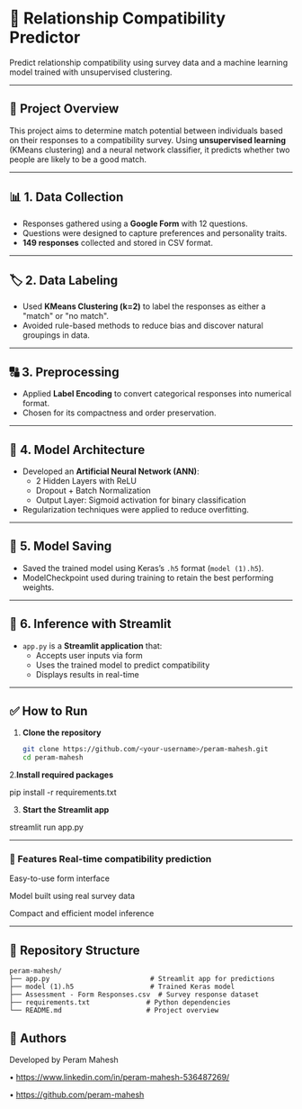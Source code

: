 # 💖 Relationship Compatibility Predictor

Predict relationship compatibility using survey data and a machine learning model trained with unsupervised clustering.

---

## 📌 Project Overview

This project aims to determine match potential between individuals based on their responses to a compatibility survey. Using **unsupervised learning** (KMeans clustering) and a neural network classifier, it predicts whether two people are likely to be a good match.

---



## 📊 1. Data Collection

- Responses gathered using a **Google Form** with 12 questions.
- Questions were designed to capture preferences and personality traits.
- **149 responses** collected and stored in CSV format.

---

## 🏷️ 2. Data Labeling

- Used **KMeans Clustering (k=2)** to label the responses as either a "match" or "no match".
- Avoided rule-based methods to reduce bias and discover natural groupings in data.

---

## 🔠 3. Preprocessing

- Applied **Label Encoding** to convert categorical responses into numerical format.
- Chosen for its compactness and order preservation.

---

## 🧠 4. Model Architecture

- Developed an **Artificial Neural Network (ANN)**:
  - 2 Hidden Layers with ReLU
  - Dropout + Batch Normalization
  - Output Layer: Sigmoid activation for binary classification
- Regularization techniques were applied to reduce overfitting.

---

## 💾 5. Model Saving

- Saved the trained model using Keras’s `.h5` format (`model (1).h5`).
- ModelCheckpoint used during training to retain the best performing weights.

---

## 🧪 6. Inference with Streamlit

- `app.py` is a **Streamlit application** that:
  - Accepts user inputs via form
  - Uses the trained model to predict compatibility
  - Displays results in real-time

---

## ✅ How to Run

1. **Clone the repository**
   ```bash
   git clone https://github.com/<your-username>/peram-mahesh.git
   cd peram-mahesh
   
2.**Install required packages**


pip install -r requirements.txt


3. **Start the Streamlit app**

streamlit run app.py

---


### 🚀 Features Real-time compatibility prediction

Easy-to-use form interface

Model built using real survey data

Compact and efficient model inference


---


## 📁 Repository Structure

```
peram-mahesh/
├── app.py                         # Streamlit app for predictions  
├── model (1).h5                   # Trained Keras model  
├── Assessment - Form Responses.csv  # Survey response dataset  
├── requirements.txt              # Python dependencies  
└── README.md                     # Project overview
```

## 👥 Authors

Developed by Peram Mahesh

• https://www.linkedin.com/in/peram-mahesh-536487269/


• https://github.com/peram-mahesh
